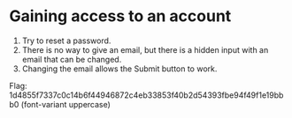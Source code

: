 # Gaining access to an account
1. Try to reset a password.
2. There is no way to give an email, but there is a hidden input with an email that can be changed.
3. Changing the email allows the Submit button to work.

Flag: 1d4855f7337c0c14b6f44946872c4eb33853f40b2d54393fbe94f49f1e19bbb0 (font-variant uppercase)
